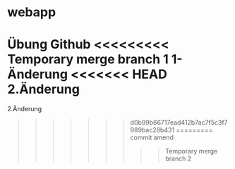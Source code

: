 # webapp
Übung Github
<<<<<<<<< Temporary merge branch 1
1- Änderung
<<<<<<< HEAD
2.Änderung
=======
2.Änderung
>>>>>>> d0b99b66717ead412b7ac7f5c3f7989bac28b431
=========
commit amend
>>>>>>>>> Temporary merge branch 2
